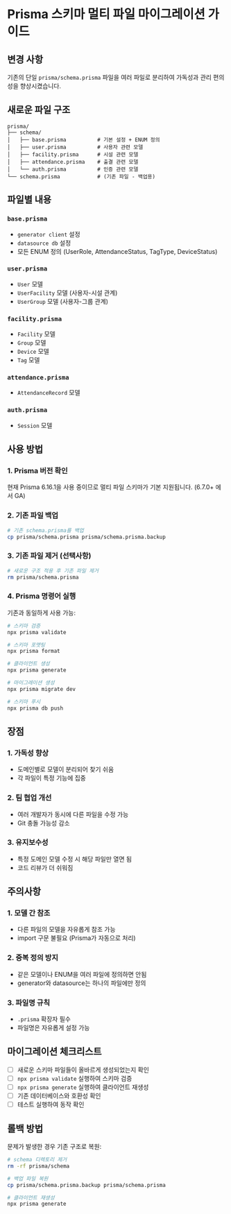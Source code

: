 # Prisma 스키마 멀티 파일 마이그레이션 가이드

## 변경 사항

기존의 단일 `prisma/schema.prisma` 파일을 여러 파일로 분리하여 가독성과 관리 편의성을 향상시켰습니다.

## 새로운 파일 구조

```
prisma/
├── schema/
│   ├── base.prisma          # 기본 설정 + ENUM 정의
│   ├── user.prisma          # 사용자 관련 모델
│   ├── facility.prisma      # 시설 관련 모델
│   ├── attendance.prisma    # 출결 관련 모델
│   └── auth.prisma          # 인증 관련 모델
└── schema.prisma            # (기존 파일 - 백업용)
```

## 파일별 내용

### `base.prisma`
- `generator client` 설정
- `datasource db` 설정
- 모든 ENUM 정의 (UserRole, AttendanceStatus, TagType, DeviceStatus)

### `user.prisma`
- `User` 모델
- `UserFacility` 모델 (사용자-시설 관계)
- `UserGroup` 모델 (사용자-그룹 관계)

### `facility.prisma`
- `Facility` 모델
- `Group` 모델
- `Device` 모델
- `Tag` 모델

### `attendance.prisma`
- `AttendanceRecord` 모델

### `auth.prisma`
- `Session` 모델

## 사용 방법

### 1. Prisma 버전 확인
현재 Prisma 6.16.1을 사용 중이므로 멀티 파일 스키마가 기본 지원됩니다. (6.7.0+ 에서 GA)

### 2. 기존 파일 백업
```bash
# 기존 schema.prisma를 백업
cp prisma/schema.prisma prisma/schema.prisma.backup
```

### 3. 기존 파일 제거 (선택사항)
```bash
# 새로운 구조 적용 후 기존 파일 제거
rm prisma/schema.prisma
```

### 4. Prisma 명령어 실행
기존과 동일하게 사용 가능:

```bash
# 스키마 검증
npx prisma validate

# 스키마 포맷팅
npx prisma format

# 클라이언트 생성
npx prisma generate

# 마이그레이션 생성
npx prisma migrate dev

# 스키마 푸시
npx prisma db push
```

## 장점

### 1. 가독성 향상
- 도메인별로 모델이 분리되어 찾기 쉬움
- 각 파일이 특정 기능에 집중

### 2. 팀 협업 개선
- 여러 개발자가 동시에 다른 파일을 수정 가능
- Git 충돌 가능성 감소

### 3. 유지보수성
- 특정 도메인 모델 수정 시 해당 파일만 열면 됨
- 코드 리뷰가 더 쉬워짐

## 주의사항

### 1. 모델 간 참조
- 다른 파일의 모델을 자유롭게 참조 가능
- import 구문 불필요 (Prisma가 자동으로 처리)

### 2. 중복 정의 방지
- 같은 모델이나 ENUM을 여러 파일에 정의하면 안됨
- generator와 datasource는 하나의 파일에만 정의

### 3. 파일명 규칙
- `.prisma` 확장자 필수
- 파일명은 자유롭게 설정 가능

## 마이그레이션 체크리스트

- [ ] 새로운 스키마 파일들이 올바르게 생성되었는지 확인
- [ ] `npx prisma validate` 실행하여 스키마 검증
- [ ] `npx prisma generate` 실행하여 클라이언트 재생성
- [ ] 기존 데이터베이스와 호환성 확인
- [ ] 테스트 실행하여 동작 확인

## 롤백 방법

문제가 발생한 경우 기존 구조로 복원:

```bash
# schema 디렉토리 제거
rm -rf prisma/schema

# 백업 파일 복원
cp prisma/schema.prisma.backup prisma/schema.prisma

# 클라이언트 재생성
npx prisma generate
```